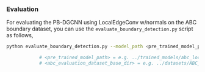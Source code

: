 ### Evaluation

For evaluating the PB-DGCNN using LocalEdgeConv w/normals on the ABC boundary dataset, you can use the ```evaluate_boundary_detection.py``` 
script as follows,

```bash
python evaluate_boundary_detection.py --model_path <pre_trained_model_path> --dataset <abc_evaluation_dataset_base_dir>

            # <pre_trained_model_path> = e.g. ../trained_models/abc_local_edge_conv_with_normals/model.ckpt
            # <abc_evaluation_dataset_base_dir> = e.g. ../datasets/ABC_dataset/h5/boundary_seg_poisson_10K_evaluation_h5

```

